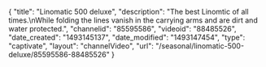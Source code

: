 {
    "title": "Linomatic 500 deluxe",
    "description": "The best Linomtic of all times.\nWhile folding the lines vanish in the carrying arms and are dirt and water protected.",
    "channelid": "85595586",
    "videoid": "88485526",
    "date_created": "1493145137",
    "date_modified": "1493147454",
    "type": "captivate",
    "layout": "channelVideo",
    "url": "\/seasonal\/linomatic-500-deluxe\/85595586-88485526"
}